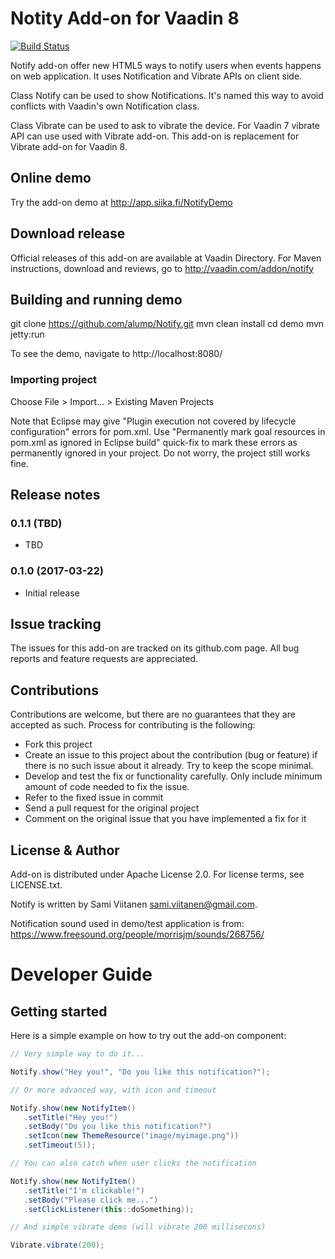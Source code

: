 # Notity Add-on for Vaadin 8

[![Build Status](https://epic.siika.fi/jenkins/job/Notify%20(Vaadin)/badge/icon)](https://epic.siika.fi/jenkins/job/Notify%20(Vaadin)/)

Notify add-on offer new HTML5 ways to notify users when events happens on web application. It uses Notification and Vibrate APIs on client side.

Class Notify can be used to show Notifications. It's named this way to avoid conflicts with Vaadin's own Notification class.

Class Vibrate can be used to ask to vibrate the device. For Vaadin 7 vibrate API can use used with Vibrate add-on. This add-on is replacement for Vibrate add-on for Vaadin 8.

## Online demo

Try the add-on demo at http://app.siika.fi/NotifyDemo

## Download release

Official releases of this add-on are available at Vaadin Directory. For Maven instructions, download and reviews, go to http://vaadin.com/addon/notify

## Building and running demo

git clone https://github.com/alump/Notify.git
mvn clean install
cd demo
mvn jetty:run

To see the demo, navigate to http://localhost:8080/

### Importing project

Choose File > Import... > Existing Maven Projects

Note that Eclipse may give "Plugin execution not covered by lifecycle configuration" errors for pom.xml. Use "Permanently mark goal resources in pom.xml as ignored in Eclipse build" quick-fix to mark these errors as permanently ignored in your project. Do not worry, the project still works fine. 

## Release notes

### 0.1.1 (TBD)
- TBD

### 0.1.0 (2017-03-22)
- Initial release

## Issue tracking

The issues for this add-on are tracked on its github.com page. All bug reports and feature requests are appreciated. 

## Contributions

Contributions are welcome, but there are no guarantees that they are accepted as such. Process for contributing is the following:
- Fork this project
- Create an issue to this project about the contribution (bug or feature) if there is no such issue about it already. Try to keep the scope minimal.
- Develop and test the fix or functionality carefully. Only include minimum amount of code needed to fix the issue.
- Refer to the fixed issue in commit
- Send a pull request for the original project
- Comment on the original issue that you have implemented a fix for it

## License & Author

Add-on is distributed under Apache License 2.0. For license terms, see LICENSE.txt.

Notify is written by Sami Viitanen sami.viitanen@gmail.com.

Notification sound used in demo/test application is from: https://www.freesound.org/people/morrisjm/sounds/268756/

# Developer Guide

## Getting started

Here is a simple example on how to try out the add-on component:

```java
// Very simple way to do it...

Notify.show("Hey you!", "Do you like this notification?");

// Or more advanced way, with icon and timeout

Notify.show(new NotifyItem()
   .setTitle("Hey you!")
   .setBody("Do you like this notification?")
   .setIcon(new ThemeResource("image/myimage.png"))
   .setTimeout(5));

// You can also catch when user clicks the notification

Notify.show(new NotifyItem()
   .setTitle("I'm clickable!")
   .setBody("Please click me...")
   .setClickListener(this::doSomething));

// And simple vibrate demo (will vibrate 200 millisecons)

Vibrate.vibrate(200);
```
